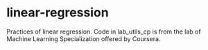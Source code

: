 # linear-regression

Practices of linear regression.
Code in lab_utils_cp is from the lab of Machine Learning Specialization offered by Coursera.
